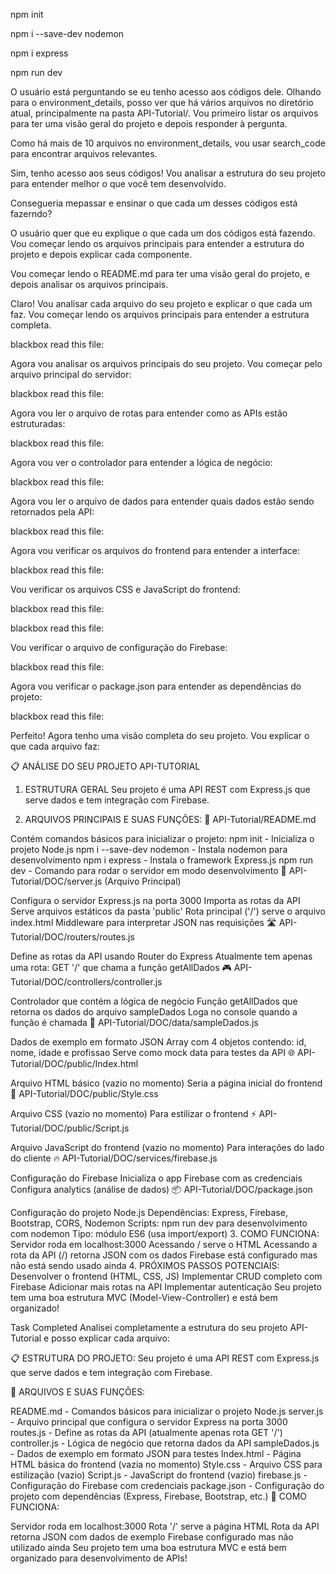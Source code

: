 npm init

npm i --save-dev nodemon

npm i express

npm run dev



O usuário está perguntando se eu tenho acesso aos códigos dele. Olhando para o environment_details, posso ver que há vários arquivos no diretório atual, principalmente na pasta API-Tutorial/. Vou primeiro listar os arquivos para ter uma visão geral do projeto e depois responder à pergunta.

Como há mais de 10 arquivos no environment_details, vou usar search_code para encontrar arquivos relevantes.

Sim, tenho acesso aos seus códigos! Vou analisar a estrutura do seu projeto para entender melhor o que você tem desenvolvido.



Consegueria mepassar e ensinar o que cada um desses códigos está fazerndo?


O usuário quer que eu explique o que cada um dos códigos está fazendo. Vou começar lendo os arquivos principais para entender a estrutura do projeto e depois explicar cada componente.

Vou começar lendo o README.md para ter uma visão geral do projeto, e depois analisar os arquivos principais.

Claro! Vou analisar cada arquivo do seu projeto e explicar o que cada um faz. Vou começar lendo os arquivos principais para entender a estrutura completa.


blackbox read this file:


Agora vou analisar os arquivos principais do seu projeto. Vou começar pelo arquivo principal do servidor:


blackbox read this file:


Agora vou ler o arquivo de rotas para entender como as APIs estão estruturadas:


blackbox read this file:


Agora vou ver o controlador para entender a lógica de negócio:


blackbox read this file:


Agora vou ler o arquivo de dados para entender quais dados estão sendo retornados pela API:


blackbox read this file:


Agora vou verificar os arquivos do frontend para entender a interface:


blackbox read this file:


Vou verificar os arquivos CSS e JavaScript do frontend:


blackbox read this file:

blackbox read this file:


Vou verificar o arquivo de configuração do Firebase:


blackbox read this file:


Agora vou verificar o package.json para entender as dependências do projeto:


blackbox read this file:


Perfeito! Agora tenho uma visão completa do seu projeto. Vou explicar o que cada arquivo faz:

📋 ANÁLISE DO SEU PROJETO API-TUTORIAL
1. ESTRUTURA GERAL
Seu projeto é uma API REST com Express.js que serve dados e tem integração com Firebase.

2. ARQUIVOS PRINCIPAIS E SUAS FUNÇÕES:
📄 API-Tutorial/README.md

Contém comandos básicos para inicializar o projeto:
npm init - Inicializa o projeto Node.js
npm i --save-dev nodemon - Instala nodemon para desenvolvimento
npm i express - Instala o framework Express.js
npm run dev - Comando para rodar o servidor em modo desenvolvimento
🚀 API-Tutorial/DOC/server.js (Arquivo Principal)

Configura o servidor Express.js na porta 3000
Importa as rotas da API
Serve arquivos estáticos da pasta 'public'
Rota principal ('/') serve o arquivo index.html
Middleware para interpretar JSON nas requisições
🛣️ API-Tutorial/DOC/routers/routes.js

Define as rotas da API usando Router do Express
Atualmente tem apenas uma rota: GET '/' que chama a função getAllDados
🎮 API-Tutorial/DOC/controllers/controller.js

Controlador que contém a lógica de negócio
Função getAllDados que retorna os dados do arquivo sampleDados
Loga no console quando a função é chamada
💾 API-Tutorial/DOC/data/sampleDados.js

Dados de exemplo em formato JSON
Array com 4 objetos contendo: id, nome, idade e profissao
Serve como mock data para testes da API
🌐 API-Tutorial/DOC/public/Index.html

Arquivo HTML básico (vazio no momento)
Seria a página inicial do frontend
🎨 API-Tutorial/DOC/public/Style.css

Arquivo CSS (vazio no momento)
Para estilizar o frontend
⚡ API-Tutorial/DOC/public/Script.js

Arquivo JavaScript do frontend (vazio no momento)
Para interações do lado do cliente
🔥 API-Tutorial/DOC/services/firebase.js

Configuração do Firebase
Inicializa o app Firebase com as credenciais
Configura analytics (análise de dados)
📦 API-Tutorial/DOC/package.json

Configuração do projeto Node.js
Dependências: Express, Firebase, Bootstrap, CORS, Nodemon
Scripts: npm run dev para desenvolvimento com nodemon
Tipo: módulo ES6 (usa import/export)
3. COMO FUNCIONA:
Servidor roda em localhost:3000
Acessando / serve o HTML
Acessando a rota da API (/) retorna JSON com os dados
Firebase está configurado mas não está sendo usado ainda
4. PRÓXIMOS PASSOS POTENCIAIS:
Desenvolver o frontend (HTML, CSS, JS)
Implementar CRUD completo com Firebase
Adicionar mais rotas na API
Implementar autenticação
Seu projeto tem uma boa estrutura MVC (Model-View-Controller) e está bem organizado!


Task Completed
Analisei completamente a estrutura do seu projeto API-Tutorial e posso explicar cada arquivo:

📋 ESTRUTURA DO PROJETO:
Seu projeto é uma API REST com Express.js que serve dados e tem integração com Firebase.

📄 ARQUIVOS E SUAS FUNÇÕES:

README.md - Comandos básicos para inicializar o projeto Node.js
server.js - Arquivo principal que configura o servidor Express na porta 3000
routes.js - Define as rotas da API (atualmente apenas rota GET '/')
controller.js - Lógica de negócio que retorna dados da API
sampleDados.js - Dados de exemplo em formato JSON para testes
Index.html - Página HTML básica do frontend (vazia no momento)
Style.css - Arquivo CSS para estilização (vazio)
Script.js - JavaScript do frontend (vazio)
firebase.js - Configuração do Firebase com credenciais
package.json - Configuração do projeto com dependências (Express, Firebase, Bootstrap, etc.)
🚀 COMO FUNCIONA:

Servidor roda em localhost:3000
Rota '/' serve a página HTML
Rota da API retorna JSON com dados de exemplo
Firebase configurado mas não utilizado ainda
Seu projeto tem uma boa estrutura MVC e está bem organizado para desenvolvimento de APIs!